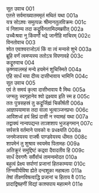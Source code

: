 सूत उवाच	001   
एतत्ते सर्वमाख्यातममृतं मथितं यथा	001a  
यत्र सोऽश्वः समुत्पन्नः श्रीमानतुलविक्रमः	001c  
यं निशाम्य तदा कद्रूर्विनतामिदमब्रवीत्	002a  
उच्चैःश्रवा नु किंवर्णो भद्रे जानीहि माचिरम्	002c  
विनतोवाच	003  
श्वेत एवाश्वराजोऽयं किं वा त्वं मन्यसे शुभे	003a  
ब्रूहि वर्णं त्वमप्यस्य ततोऽत्र विपणावहे	003c  
कद्रूरुवाच	004  
कृष्णवालमहं मन्ये हयमेनं शुचिस्मिते	004a  
एहि सार्धं मया दीव्य दासीभावाय भामिनि	004c  
सूत उवाच	005  
एवं ते समयं कृत्वा दासीभावाय वै मिथः	005a  
जग्मतुः स्वगृहानेव श्वो द्रक्ष्याव इति स्म ह	005c  
ततः पुत्रसहस्रं तु कद्रूर्जिह्मं चिकीर्षती	006a  
आज्ञापयामास तदा वाला भूत्वाञ्जनप्रभाः	006c  
आविशध्वं हयं क्षिप्रं दासी न स्यामहं यथा	007a  
तद्वाक्यं नान्वपद्यन्त ताञ्शशाप भुजङ्गमान्	007c  
सर्पसत्रे वर्तमाने पावको वः प्रधक्ष्यति	008a  
जनमेजयस्य राजर्षेः पाण्डवेयस्य धीमतः	008c  
शापमेनं तु शुश्राव स्वयमेव पितामहः	009a  
अतिक्रूरं समुद्दिष्टं कद्र्वा दैवादतीव हि	009c  
सार्धं देवगणैः सर्वैर्वाचं तामन्वमोदत	010a  
बहुत्वं प्रेक्ष्य सर्पाणां प्रजानां हितकाम्यया	010c  
तिग्मवीर्यविषा ह्येते दन्दशूका महाबलाः	011a  
तेषां तीक्ष्णविषत्वाद्धि प्रजानां च हिताय वै	011c  
प्रादाद्विषहणीं विद्यां काश्यपाय महात्मने	011e  
